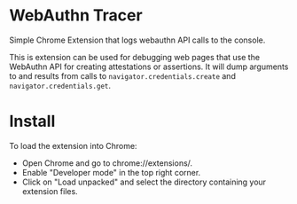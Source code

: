 # WebAuthn Tracer

Simple Chrome Extension that logs webauthn API calls to the console.

This is extension can be used for debugging web pages that use the WebAuthn API for creating attestations or assertions.
It will dump arguments to and results from calls to `navigator.credentials.create` and `navigator.credentials.get`.

# Install

To load the extension into Chrome:

- Open Chrome and go to chrome://extensions/.
- Enable "Developer mode" in the top right corner.
- Click on "Load unpacked" and select the directory containing your extension files.

